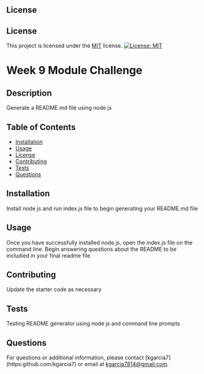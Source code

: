 
## License

  ## License 

  This project is licensed under the [MIT]({https://opensource.org/licenses/MIT}) license. [![License: MIT](https://img.shields.io/badge/License-MIT-yellow.svg)](https://opensource.org/licenses/MIT)
  

# Week 9 Module Challenge

## Description
Generate a README.md file using node js

## Table of Contents
- [Installation](#installation)
- [Usage](#usage)
- [License](#license)
- [Contributing](#contributing)
- [Tests](#tests)
- [Questions](#questions)

## Installation
Install node js and run index.js file to begin generating your README.md file

## Usage
Once you have successfully installed node js, open the index.js file on the command line. Begin answering questions about the  README to be includied in your final readme file

## Contributing
Update the starter code as necessary

## Tests
Testing README generator using node js and command line prompts

## Questions
For questions or additional information, please contact [kgarcia7] (https:github.com/kgarcia7) or email at kgarcia7814@gmail.com.

